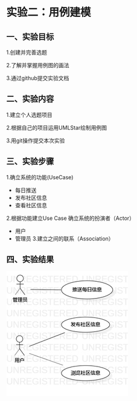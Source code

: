# 实验二：用例建模

## 一、实验目标
1.创建并完善选题

2.了解并掌握用例图的画法

3.通过github提交实验文档

## 二、实验内容
1.建立个人选题项目

2.根据自己的项目运用UMLStar绘制用例图

3.用git操作提交本次实验

## 三、实验步骤
1.确立系统的功能(UseCase)
 - 每日推送
 - 发布社区信息
 - 查看社区信息
 
 2.根据功能建立Use Case
 确立系统的扮演者（Actor）
 - 用户
 - 管理员
 3.建立之间的联系（Association）

## 四、实验结果

 ![用例图](./UseCaseDiagram_lab2.jpg)

